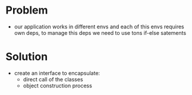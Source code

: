
# Problem

- our application works in different envs and each of this envs requires own deps, to manage this deps we need to use tons if-else satements

# Solution

- create an interface to encapsulate:
  - direct call of the classes
  - object construction process

